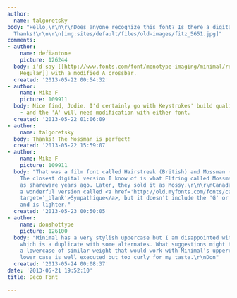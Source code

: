 ```yaml
---
author:
  name: talgoretsky
body: "Hello,\r\n\r\nDoes anyone recognize this font? Is there a digital form of it?
  Thanks!\r\n\r\n[img:sites/default/files/old-images/fitz_5651.jpg]"
comments:
- author:
    name: defiantone
    picture: 126244
  body: i'd say [[http://www.fonts.com/font/monotype-imaging/minimal/regular|Minimal
    Regular]] with a modified A crossbar.
  created: '2013-05-22 00:54:32'
- author:
    name: Mike F
    picture: 109911
  body: Nice find, Jodie. I'd certainly go with Keystrokes' build quality over Elfring's
    - and the 'A' will need modification with either font.
  created: '2013-05-22 01:06:09'
- author:
    name: talgoretsky
  body: Thanks! The Mossman is perfect!
  created: '2013-05-22 15:59:07'
- author:
    name: Mike F
    picture: 109911
  body: "That was a film font called Hairstreak (British) and Mossman (American).
    The closest digital version I know of is what Elfring called Mossman and sold
    as shareware years ago. Later, they sold it as Mossy.\r\n\r\nCanada Type offers
    a wonderful version called <a href='http://old.myfonts.com/fonts/canadatype/sympathique/'
    target='_blank'>Sympathique</a>, but it doesn't include the 'G' or 'R' you need
    and is lighter."
  created: '2013-05-23 00:50:05'
- author:
    name: donshottype
    picture: 126100
  body: "Minimal has a very stylish uppercase but I am disappointed with the lowercase,
    which is a duplicate with some alternates. What suggestions might there be for
    a lowercase of similar weight that would work with Minimal's uppercase? CT's  Sympathique
    lower case is well executed but too curly for my taste.\r\nDon"
  created: '2013-05-24 00:08:37'
date: '2013-05-21 19:52:10'
title: Deco Font

---
```

